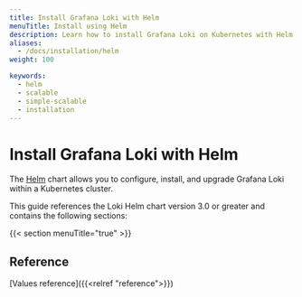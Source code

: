 ```yaml
---
title: Install Grafana Loki with Helm
menuTitle: Install using Helm
description: Learn how to install Grafana Loki on Kubernetes with Helm.
aliases:
  - /docs/installation/helm
weight: 100

keywords:
  - helm 
  - scalable
  - simple-scalable
  - installation
---
```


# Install Grafana Loki with Helm

The [Helm](https://helm.sh/) chart allows you to configure, install, and upgrade Grafana Loki within a Kubernetes cluster.

This guide references the Loki Helm chart version 3.0 or greater and contains the following sections:

{{< section menuTitle="true" >}}

## Reference

[Values reference]({{<relref "reference">}})
